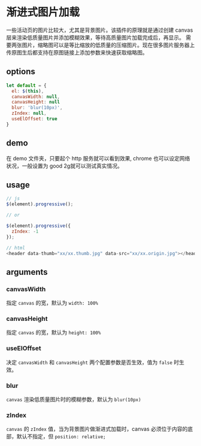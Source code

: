 # 渐进式图片加载

一些活动页的图片比较大，尤其是背景图片。该插件的原理就是通过创建 canvas 层来渲染低质量图片并添加模糊效果，等待高质量图片加载完成后，再显示。
需要两张图片，缩略图可以是等比缩放的低质量的压缩图片。现在很多图片服务器上传原图生后都支持在原图链接上添加参数来快速获取缩略图。

## options

```javascript
let default = {
  el: $(this),
  canvasWidth: null,
  canvasHeight: null
  blur: 'blur(10px)',
  zIndex: null,
  useElOffset: true
}
```

## demo

在 demo 文件夹，只要起个 http 服务就可以看到效果, chrome 也可以设定网络状况，一般设置为 good 2g就可以测试真实情况。

## usage

```javascript
// js
$(element).progressive();

// or

$(element).progressive({
  zIndex: -1
});

// html
<header data-thumb="xx/xx.thumb.jpg" data-src="xx/xx.origin.jpg"></header>
```

## arguments

### canvasWidth

指定 `canvas` 的宽，默认为 `width: 100%`

### canvasHeight

指定 `canvas` 的宽，默认为 `height: 100%`

### useElOffset

决定 `canvasWidth` 和 `canvasHeight` 两个配置参数是否生效，值为 `false` 时生效。

### blur

`canvas` 渲染低质量图片时的模糊参数，默认为 `blur(10px)`

### zIndex

`canvas` 的 `zIndex` 值，当为背景图片做渐进式加载时，canvas 必须位于内容的底部，默认不指定，但 `position: relative;`
